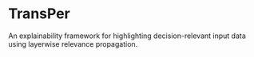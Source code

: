 # TransPer
An explainability framework for highlighting decision-relevant input data using layerwise relevance propagation.
